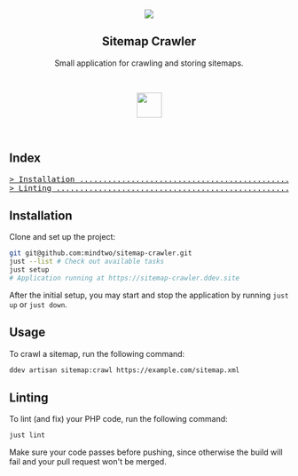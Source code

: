 <br />
<div align="center">
  <p align="center"> 
    <a href="https://php.net/" target="_blank"><img src="https://img.shields.io/badge/php-%3E%3D%208.2-8892BF.svg"></a>
  </p>

  <strong>
    <h2 align="center">Sitemap Crawler</h2>
  </strong>

  <p align="center">
    Small application for crawling and storing sitemaps.
  </p>

  <br>

  <p align="center">
    <a href="https://laravel.com/">
      <img src="https://www.vectorlogo.zone/logos/laravel/laravel-icon.svg" height="45" />
    </a>
  </p>
</div>
<br />

## Index

<pre>
<a href="#installation"
>> Installation ..................................................................... </a>
<a href="#linting"
>> Linting .......................................................................... </a>
</pre>

## Installation

Clone and set up the project:

```bash
git git@github.com:mindtwo/sitemap-crawler.git
just --list # Check out available tasks
just setup
# Application running at https://sitemap-crawler.ddev.site
```

After the initial setup, you may start and stop the application by running `just up` or `just down`.

## Usage

To crawl a sitemap, run the following command:

```bash
ddev artisan sitemap:crawl https://example.com/sitemap.xml
```

## Linting

To lint (and fix) your PHP code, run the following command:

```bash
just lint
```

Make sure your code passes before pushing, since otherwise the build will fail and your pull request
won't be merged.
